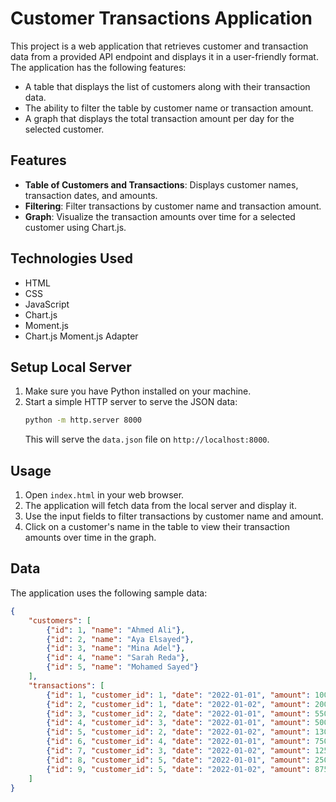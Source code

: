 # Customer Transactions Application

This project is a web application that retrieves customer and transaction data from a provided API endpoint and displays it in a user-friendly format. The application has the following features:
- A table that displays the list of customers along with their transaction data.
- The ability to filter the table by customer name or transaction amount.
- A graph that displays the total transaction amount per day for the selected customer.

## Features

- **Table of Customers and Transactions**: Displays customer names, transaction dates, and amounts.
- **Filtering**: Filter transactions by customer name and transaction amount.
- **Graph**: Visualize the transaction amounts over time for a selected customer using Chart.js.

## Technologies Used

- HTML
- CSS
- JavaScript
- Chart.js
- Moment.js
- Chart.js Moment.js Adapter


## Setup Local Server

1. Make sure you have Python installed on your machine.
2. Start a simple HTTP server to serve the JSON data:
    ```sh
    python -m http.server 8000
    ```
    This will serve the `data.json` file on `http://localhost:8000`.

## Usage

1. Open `index.html` in your web browser.
2. The application will fetch data from the local server and display it.
3. Use the input fields to filter transactions by customer name and amount.
4. Click on a customer's name in the table to view their transaction amounts over time in the graph.

## Data

The application uses the following sample data:
```json
{
    "customers": [
        {"id": 1, "name": "Ahmed Ali"},
        {"id": 2, "name": "Aya Elsayed"},
        {"id": 3, "name": "Mina Adel"},
        {"id": 4, "name": "Sarah Reda"},
        {"id": 5, "name": "Mohamed Sayed"}
    ],
    "transactions": [
        {"id": 1, "customer_id": 1, "date": "2022-01-01", "amount": 1000},
        {"id": 2, "customer_id": 1, "date": "2022-01-02", "amount": 2000},
        {"id": 3, "customer_id": 2, "date": "2022-01-01", "amount": 550},
        {"id": 4, "customer_id": 3, "date": "2022-01-01", "amount": 500},
        {"id": 5, "customer_id": 2, "date": "2022-01-02", "amount": 1300},
        {"id": 6, "customer_id": 4, "date": "2022-01-01", "amount": 750},
        {"id": 7, "customer_id": 3, "date": "2022-01-02", "amount": 1250},
        {"id": 8, "customer_id": 5, "date": "2022-01-01", "amount": 2500},
        {"id": 9, "customer_id": 5, "date": "2022-01-02", "amount": 875}
    ]
}
